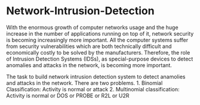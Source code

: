 # Network-Intrusion-Detection
With the enormous growth of computer networks usage and the huge increase in the number of applications running on top of it, network security is becoming increasingly more important. All the computer systems suffer from security vulnerabilities which are both technically difficult and economically costly to be solved by the manufacturers. Therefore, the role of Intrusion Detection Systems (IDSs), as special-purpose devices to detect anomalies and attacks in the network, is becoming more important.

The task to build network intrusion detection system to detect anamolies and attacks in the network. There are two problems. 1. Binomial Classification: Activity is normal or attack 2. Multinomial classification: Activity is normal or DOS or PROBE or R2L or U2R
